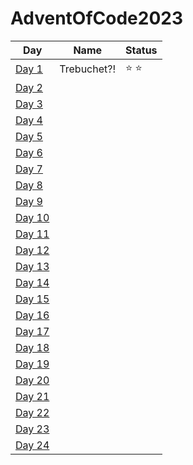 # AdventOfCode2023

|Day|Name|Status|
|---|---|---|
[Day 1](https://github.com/ukalto/AdventOfCode2022/blob/main/Day01/day01/src/day01.rs)|Trebuchet?!|⭐ ⭐|
[Day 2](https://github.com/ukalto/AdventOfCode2022/blob/main/Day02/day02/src/day02.rs)|||
[Day 3](https://github.com/ukalto/AdventOfCode2022/blob/main/Day03/day03/src/day03.rs)|||
[Day 4](https://github.com/ukalto/AdventOfCode2022/blob/main/Day04/day04/src/day04.rs)|||
[Day 5](https://github.com/ukalto/AdventOfCode2022/blob/main/Day05/day05/src/day05.rs)|||
[Day 6](https://github.com/ukalto/AdventOfCode2022/blob/main/Day06/day06/src/day06.rs)|||
[Day 7](https://github.com/ukalto/AdventOfCode2022/blob/main/Day07/day07/src/day07.rs)|||
[Day 8](https://github.com/ukalto/AdventOfCode2022/blob/main/Day08/day08/src/day08.rs)|||
[Day 9](https://github.com/ukalto/AdventOfCode2022/blob/main/Day09/day09/src/day09.rs)|||
[Day 10](https://github.com/ukalto/AdventOfCode2022/blob/main/Day10/day10/src/day10.rs)|||
[Day 11](https://github.com/ukalto/AdventOfCode2022/blob/main/Day11/day11/src/day11.rs)|||
[Day 12](https://github.com/ukalto/AdventOfCode2022/blob/main/Day12/day12/src/day12.rs)|||
[Day 13](https://github.com/ukalto/AdventOfCode2022/blob/main/Day13/day13/src/day13.rs)|||
[Day 14](https://github.com/ukalto/AdventOfCode2022/blob/main/Day14/day14/src/day14.rs)|||
[Day 15](https://github.com/ukalto/AdventOfCode2022/blob/main/Day15/day15/src/day15.rs)|||
[Day 16](https://github.com/ukalto/AdventOfCode2022/blob/main/Day16/day16/src/day16.rs)|||
[Day 17](https://github.com/ukalto/AdventOfCode2022/blob/main/Day17/day17/src/day17.rs)|||
[Day 18](https://github.com/ukalto/AdventOfCode2022/blob/main/Day18/day18/src/day18.rs)|||
[Day 19](https://github.com/ukalto/AdventOfCode2022/blob/main/Day19/day19/src/day19.rs)|||
[Day 20](https://github.com/ukalto/AdventOfCode2022/blob/main/Day20/day20/src/day20.rs)|||
[Day 21](https://github.com/ukalto/AdventOfCode2022/blob/main/Day21/day21/src/day21.rs)|||
[Day 22](https://github.com/ukalto/AdventOfCode2022/blob/main/Day22/day22/src/day22.rs)|||
[Day 23](https://github.com/ukalto/AdventOfCode2022/blob/main/Day23/day23/src/day23.rs)|||
[Day 24](https://github.com/ukalto/AdventOfCode2022/blob/main/Day24/day24/src/day24.rs)|||